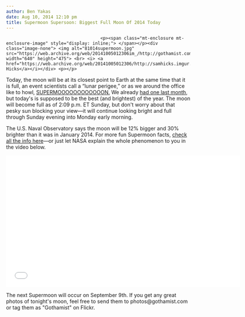 ```yaml
---
author: Ben Yakas
date: Aug 10, 2014 12:10 pm
title: Supermoon Supersoon: Biggest Full Moon Of 2014 Today
---
```


	
										<p><span class="mt-enclosure mt-enclosure-image" style="display: inline;"> </span></p><div class="image-none"> <img alt="81014supermoon.jpg" src="https://web.archive.org/web/20141005012306im_/http://gothamist.com/attachments/byakas/81014supermoon.jpg" width="640" height="475"> <br> <i> <a href="https://web.archive.org/web/20141005012306/http://samhicks.imgur.com/all/">Sam Hicks</a></i></div> <p></p>

<p>Today, the moon will be at its closest point to Earth at the same time that it is full, an event scientists call a &#x201C;lunar perigee,&#x201D; or as we around the office like to howl, <a href="https://web.archive.org/web/20141005012306/http://gothamist.com/tags/supermoon">SUPERMOOOOOOOOOOOON.</a> We already <a href="https://web.archive.org/web/20141005012306/http://gothamist.com/2014/07/13/photos_summers_first_supermoon_over.php#photo-1">had one last month</a>, but today&apos;s is supposed to be the best (and brightest) of the year. The moon will become full as of 2:09 p.m. ET Sunday, but don&apos;t worry about that pesky sun blocking your view&#x2014;it will continue looking bright and full through Sunday evening into Monday early morning.</p>

<p>The U.S. Naval Observatory says the moon will be 12% bigger and 30% brighter than it was in January 2014. For more fun Supermoon facts, <a href="https://web.archive.org/web/20141005012306/http://earthsky.org/space/what-is-a-supermoon">check all the info here</a>&#x2014;or just let NASA explain the whole phenomenon to you in the video below.</p>

<p><iframe width="640" height="360" src="//web.archive.org/web/20141005012306if_/http://www.youtube.com/embed/ZOoBG1r-7y4" frameborder="0" allowfullscreen></iframe></p>

<p>The next Supermoon will occur on September 9th. If you get any great photos of tonight&apos;s moon, feel free to send them to photos@gothamist.com or tag them as &quot;Gothamist&quot; on Flickr.</p>					
										
									
				